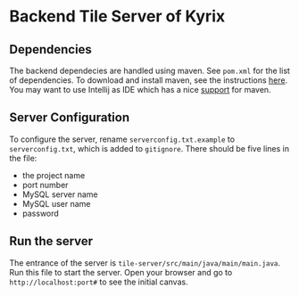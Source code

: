# Backend Tile Server of Kyrix
## Dependencies
The backend dependecies are handled using maven. See `pom.xml` for the list of dependencies. To download and install maven, see the instructions [here](https://maven.apache.org/guides/getting-started/maven-in-five-minutes.html). You may want to use Intellij as IDE which has a nice [support](https://www.jetbrains.com/help/idea/maven.html) for maven. 

## Server Configuration
To configure the server, rename `serverconfig.txt.example` to `serverconfig.txt`, which is added to `gitignore`. There should be five lines in the file:
* the project name
* port number
* MySQL server name
* MySQL user name
* password

## Run the server
The entrance of the server is `tile-server/src/main/java/main/main.java`. Run this file to start the server. Open your browser and go to `http://localhost:port#` to see the initial canvas. 
